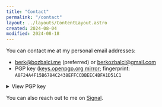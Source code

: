 ```yaml
---
title: "Contact"
permalink: "/contact"
layout: ../layouts/ContentLayout.astro
created: 2024-08-04
modified: 2024-08-18
---
```


You can contact me at my personal email addresses:

- [berk@bozbalci.me](mailto:berk@bozbalci.me) (preferred) or [berkozbalci@gmail.com](mailto:berkozbalci@gmail.com)
- PGP key ([keys.openpgp.org mirror](https://keys.openpgp.org/search?q=berk@bozbalci.me); fingerprint: `A8F24A4F15B6784C2438EFFCCDBEEC4BFA1D51C1`

<details>
<summary>
View PGP key
</summary>

[//]: # "The surrounding newlines here are required to render the Markdown inside the details tag correctly."

```plaintext
$ gpg --armor --export berk@bozbalci.me

-----BEGIN PGP PUBLIC KEY BLOCK-----

mQINBGVIw/EBEADfN9sL7u0WVttDZef2txzFrbLTdG0QYcLrMUSf6KexGW9+TL6Q
NkdSf1DDrVyUgvisLzkBX+qabRxDcunTj1WdqL3r9qMnrliPEpDrMJ5nesnynMpU
oCbEEl/5EvG5m6FyLJQJ5C3coZIQiJTkhw/+0cCW/9Anaep5OMeCaTj0FPzZlHKA
xZ17TPD5Nr6eqepYf/xIv8iz7vvkMA3FssJxQwBDmu6qmoM3ndO+xFwusNnr7MXZ
kSnfYZIFyipwT609fhIlW4ePcmSMkYe1v2frOp7gJ8oqfvFH8rmzCza+4YYpbhPb
Aa94TkoumoNJtO22RntQvKc1S5nmQh3vIrXz9ip+ELTp103AWFdi40B2iPnVXL8D
nRXAXe28EwVTqynGDu7C2ugDnQFY2VyIAbEX71A1YXrNHf5IWgaabZb8ZzilS/Fc
V+ih19kJIUuxFARD8NkigT3AHQgqNfWfc3KAlYJkssuWMUd9nCITtpumvmkWzVIQ
b2EyQUMLFYSwObiEdKr9HEMlcJaaIQgefvVSnUD+NJHFJZ5tBg4Ic+gOMKsQw51O
Et2zHjHy7ZrVilJe9pe3rfndFq9VNwSErMmiX/gaIi/8+mYehxXrZmlrfYmyuqLM
PEhwgEDagopYGPUneKs780HiOA9RtV74CRsieCEJgB9EPLBXtsssY0k4aQARAQAB
tB9CZXJrIE96YmFsY2kgPGJlcmtAYm96YmFsY2kubWU+iQJNBBMBCAA3FiEEqPJK
TxW2eEwkOO/8zb7sS/odUcEFAmVIw/IFCRLMAwACGwMECwkIBwUVCAkKCwUWAgMB
AAAKCRDNvuxL+h1RwUgVD/9gMRM1yihdXH71klIlntOmbKxNq0k1OWFPIXutvaYZ
n90/8FGE0+dpi8Ae5HMT/LBa0t0bNgkjNM4SlgJRekYHw0xnYx0ToiZ9Wng/VU26
2DX7+y6DmXc6KMhNGddGI7vriv4aHQ105gbt7wZO/98hoixrVherMxd60EIaCV2v
/nOPIG2JkDqP1l3DmbGVYOvkEKbQlJnZ0xBc4wSmiAsZ0Ph1duT6ym/SRle6laqx
szNhbTN0Sw1OcY1Dto7mj3EmQvRNe1wqtuDJ7X+R/NAsW4JewMx6ZS5qInu/VmGI
u8ELyvfJv1X7CiiiVhsR0E1eXoq7ygvz0OVO119PqsIO4DNYO/VL+JI24N7wlXoK
ivOGQRa0MaCfecdlHNDcl5yMsVfXaXJOE7Aq2N90gFklmfQ/D19mOE282bwlOQb9
cxMybijK1d7UYTIsToTwdApXgauhFGXIVPLA63Jhq4GevZv2QVcOK+pf0i4kkl0P
5R04fLMwBFMhofRR4ZSVhE9dQ1/fvQTOhhp7zvN09YhQQgiwACpdRkag7NnedhIC
UTuogrCfwr6b7u4stecmbPvfci4LuZzyavRPRBSIptoGEeGliscvLtIDTWD1syeO
6tt3T9g32ki7ojKD0Plq4MiTWEICVhp/YMW5cIl/9cbSoryBSMMGpZ3y4O65+RxK
TLkCDQRlSMPyARAArqJR6SZxzjXqg9n0zBitCS2uPirgoFSbMd6Yzi6wbESve4gd
XXqnvc0zsTSVsWvieNOsyIG+FDyjcdVR0j9N+mN2pLnAvvK91C5zK5Gq93CjwaJx
vEM0ZdqDN8r6Vs30DvbyNxuCkAXmFStguUN6vBOSmHZdCej2ZiJNrrB8zYqqA02Y
TSL5RZyKEKtM98ZyBkB9PouPKD8GPKCFJdYU6AU6vwZ723DU+I29aqR6odP3dt4d
U/Ik09l42l29yGON1+Ynyrf9HRofYUd30XtMrWSVabIup0hrWOGjTuXjGH3zzqbG
M2SeQUVVAzRaHU6+ytK1X/7nBMDgB07j0atsIpGs+1OfAjZqVx2qANY4kKuzbb8h
281yTzzpyAwN7nbmYTuG8iqpDVry+bk35UaIXzn8zi18K146YdVvz4quUUR9ICbk
/qoFG1xi1TXprGTzgetgMiMWtRLEPfKE7u6C9dL4DdOBIVSEfGfYUiK7T2UHhxq2
pRfWUYHT622DWONHbBM2Oe3rDGR6dnxhmSCE5hQMXPiKXX/xkx0GCWKyaUw/crdC
ojtQDI1gVk2YzjOq8d7x5VuLaCg6SxWmT+84sGObPS50K3TPQVgT5uSI+ZuTx1BL
I5NUn1pnLJKi0ptlJnv64RWoJu2cKZUAJi4xlz5rqddfQhUzfQGtpU8TW+EAEQEA
AYkCPAQYAQgAJhYhBKjySk8VtnhMJDjv/M2+7Ev6HVHBBQJlSMPzBQkSzAMAAhsM
AAoJEM2+7Ev6HVHBhaQP/1MvFbzkU1M5wC43yicMXh1PgjEXYdGJmg2q5jl+6cSM
rBa14XRrwcclSP0tSQaZY67ZvR70n937+cPdT8fTerAjGKSqk0pFQy4KMX4F5sjg
nRtsyGbUs/9akmXS4yvBD7b5T6XVlEU1muCCZ04PdrJsDVLvX6eSjfRFZaAAqyqM
63T9HC36sRjFgSPaUVdSdxPqt3Jzw0LY0UFPhP3XgYajtnUvchx8P6D+e8qnZyfO
Q7SENdEWqY25MZhojKPhYUw5PO/IOjIF+Vx51PAdRXwAsdAbDsc1FxzsOrsuJg9v
G58Gen0IvvbFG6yOdsrPkPXLGwhwiK7DW6BfHvGbMlqPwAXdLVnP817a+Z2D2KC4
s8xpb6scJMtYarFcGcZ8rEn/g37U/6pu1LhFxCW12h7uFPPERS0SbPeGbsRgxVgv
WGeqp01uoxNKnSffrcQOzw3GjwNwUoRYIgOBxYQymWMOJtkV6ehgKEfuMazR7SEF
QbGT1q7ttXPWRPa7eMnzurrGpW65jPL1zQQFXPWIMYVXHbMMVyN99bFLliHTHI5y
BsxDFHdtTG6fXSDgM1wCdc8fWP1s79ucw1g8bwMqUDAXUFbkMSVE0KveM2+wLMwq
jqJSaYYPMBYH0e0KRYTXFpE1vpkq2HkB9O8rN3S5tWPRlTYOCFbdB/JA2gLJbXzy
=MV5d
-----END PGP PUBLIC KEY BLOCK-----
```

</details>

You can also reach out to me on [Signal](https://signal.me/#eu/1HJHxHBFblZOSypRtQMuWDQeWKZZwJz1-PHc6sAtmYazYtYZxAVOJIDyzID4P0Kb).
